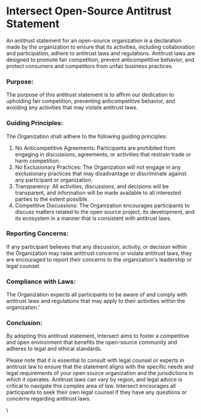 # Intersect Open-Source Antitrust Statement

An antitrust statement for an open-source organization is a declaration made by the organization to ensure that its activities, including collaboration and participation, adhere to antitrust laws and regulations. Antitrust laws are designed to promote fair competition, prevent anticompetitive behavior, and protect consumers and competitors from unfair business practices.

### Purpose:

The purpose of this antitrust statement is to affirm our dedication to upholding fair competition, preventing anticompetitive behavior, and avoiding any activities that may violate antitrust laws.

### Guiding Principles:

The Organization shall adhere to the following guiding principles:

1. No Anticompetitive Agreements: Participants are prohibited from engaging in discussions, agreements, or activities that restrain trade or harm competition.
2. No Exclusionary Practices: The Organization will not engage in any exclusionary practices that may disadvantage or discriminate against any participant or organization.
3. Transparency: All activities, discussions, and decisions will be transparent, and information will be made available to all interested parties to the extent possible.
4. Competitive Discussions: The Organization encourages participants to discuss matters related to the open source project, its development, and its ecosystem in a manner that is consistent with antitrust laws.

### Reporting Concerns:

If any participant believes that any discussion, activity, or decision within the Organization may raise antitrust concerns or violate antitrust laws, they are encouraged to report their concerns to the organization's leadership or legal counsel.

### Compliance with Laws:

The Organization expects all participants to be aware of and comply with antitrust laws and regulations that may apply to their activities within the organization.’

### Conclusion:

By adopting this antitrust statement, Intersect aims to foster a competitive and open environment that benefits the open-source community and adheres to legal and ethical standards.

Please note that it is essential to consult with legal counsel or experts in antitrust law to ensure that the statement aligns with the specific needs and legal requirements of your open source organization and the jurisdictions in which it operates. Antitrust laws can vary by region, and legal advice is critical to navigate this complex area of law. Intersect encourages all participants to seek their own legal counsel if they have any questions or concerns regarding antitrust laws.

\
